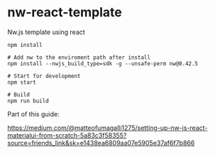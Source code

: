 # nw-react-template
Nw.js template using react

```
npm install

# Add nw to the enviroment path after install
npm install --nwjs_build_type=sdk -g --unsafe-perm nw@0.42.5

# Start for development
npm start

# Build
npm run build
```

Part of this guide:

https://medium.com/@matteofumagalli1275/setting-up-nw-js-react-materialui-from-scratch-5a83c3f58355?source=friends_link&sk=e1438ea6809aa07e5905e37af6f7b866
